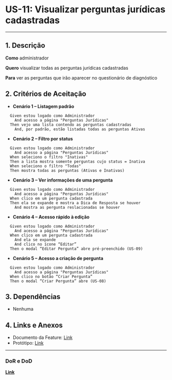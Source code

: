 # US-11: Visualizar perguntas jurídicas cadastradas

---

## 1. Descrição

**Como** administrador

**Quero** visualizar todas as perguntas jurídicas cadastradas

**Para** ver as perguntas que irão aparecer no questionário de diagnóstico

## 2. Critérios de Aceitação

- **Cenário 1 – Listagem padrão**

```
  Given estou logado como Administrador
    And acesso a página "Perguntas Jurídicas"
  Then vejo uma lista contendo as perguntas cadastradas
    And, por padrão, estão listadas todas as perguntas Ativas
```

- **Cenário 2 – Filtro por status**

```
  Given estou logado como Administrador
    And acesso a página "Perguntas Jurídicas"
  When seleciono o filtro "Inativas"
  Then a lista mostra somente perguntas cujo status = Inativa
  When seleciono o filtro "Todas"
  Then mostra todas as perguntas (Ativas e Inativas)
```

- **Cenário 3 – Ver informações de uma pergunta**

```
  Given estou logado como Administrador
    And acesso a página "Perguntas Jurídicas"
  When clico em um pergunta cadastrada
  Then ela se expande e mostra a Dica de Resposta se houver
    And mostra as pergunta reslacionadas se houver
```

- **Cenário 4 – Acesso rápido à edição**

```
  Given estou logado como Administrador
    And acesso a página "Perguntas Jurídicas"
  When clico em um pergunta cadastrada
    And ela se expande
    And clico no ícone “Editar”
  Then o modal “Editar Pergunta” abre pré-preenchido (US-09)
```

- **Cenário 5 – Acesso a criação de pergunta**

```
  Given estou logado como Administrador
    And acesso a página "Perguntas Jurídicas"
  When clico no botão “Criar Pergunta”
  Then o modal “Criar Pergunta” abre (US-08)
```

## 3. Dependências

- Nenhuma

## 4. Links e Anexos

- Documento da Feature: [Link](gerenciar-perguntas-tributarias.md)
- Protótipo: [Link](https://excalidraw.com/#json=uzeZOcOtPKE5hVSiMwpbg,8IjQKNJVapnkd55dPgTC6g)

---

### DoR e DoD

**[Link](../../visao-produto/dor-dod.md)**
